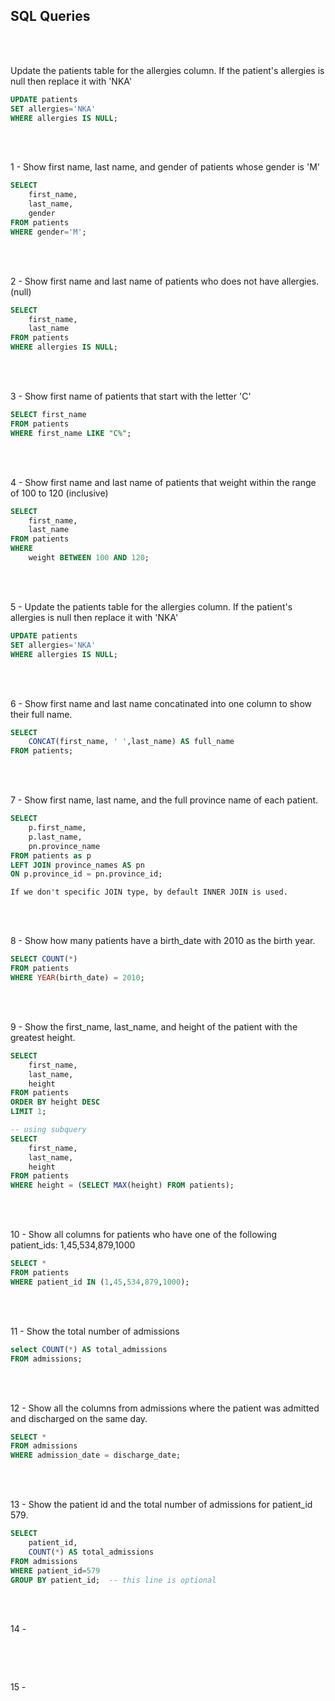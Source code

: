 ## SQL Queries

<br>
<br>

Update the patients table for the allergies column. If the patient's allergies is null then replace it with 'NKA'

```sql
UPDATE patients
SET allergies='NKA'
WHERE allergies IS NULL;
```

<br>
<br>

1 - Show first name, last name, and gender of patients whose gender is 'M'

```sql
SELECT
	first_name,
    last_name,
    gender
FROM patients
WHERE gender='M';
```

<br>
<br>

2 - Show first name and last name of patients who does not have allergies. (null)

```sql
SELECT
	first_name,
    last_name
FROM patients
WHERE allergies IS NULL;
```

<br>
<br>

3 - Show first name of patients that start with the letter 'C'

```sql
SELECT first_name
FROM patients
WHERE first_name LIKE "C%";
```

<br>
<br>

4 - Show first name and last name of patients that weight within the range of 100 to 120 (inclusive)

```sql
SELECT
	first_name,
    last_name
FROM patients
WHERE
	weight BETWEEN 100 AND 120;
```

<br>
<br>

5 - Update the patients table for the allergies column. If the patient's allergies is null then replace it with 'NKA'

```sql
UPDATE patients
SET allergies='NKA'
WHERE allergies IS NULL;
```

<br>
<br>

6 - Show first name and last name concatinated into one column to show their full name.

```sql
SELECT
	CONCAT(first_name, ' ',last_name) AS full_name
FROM patients; 
```

<br>
<br>

7 - Show first name, last name, and the full province name of each patient.

```sql
SELECT
	p.first_name,
    p.last_name,
    pn.province_name
FROM patients as p
LEFT JOIN province_names AS pn
ON p.province_id = pn.province_id;
```

```
If we don't specific JOIN type, by default INNER JOIN is used.
```

<br>
<br>

8 - Show how many patients have a birth_date with 2010 as the birth year.

```sql
SELECT COUNT(*)
FROM patients
WHERE YEAR(birth_date) = 2010;
```

<br>
<br>

9 - Show the first_name, last_name, and height of the patient with the greatest height.

```sql
SELECT
	first_name,
    last_name,
    height
FROM patients
ORDER BY height DESC
LIMIT 1;
```

```sql
-- using subquery
SELECT
	first_name,
    last_name,
    height
FROM patients
WHERE height = (SELECT MAX(height) FROM patients);
```

<br>
<br>

10 - Show all columns for patients who have one of the following patient_ids: 1,45,534,879,1000

```sql
SELECT *
FROM patients
WHERE patient_id IN (1,45,534,879,1000);
```

<br>
<br>

11 - Show the total number of admissions

```sql
select COUNT(*) AS total_admissions
FROM admissions;
```

<br>
<br>

12 - Show all the columns from admissions where the patient was admitted and discharged on the same day.

```sql
SELECT *
FROM admissions
WHERE admission_date = discharge_date;
```

<br>
<br>

13 - Show the patient id and the total number of admissions for patient_id 579.

```sql
SELECT
	patient_id,
    COUNT(*) AS total_admissions
FROM admissions
WHERE patient_id=579
GROUP BY patient_id;  -- this line is optional
```

<br>
<br>

14 - 

```sql
```

<br>
<br>

15 - 

```sql
```
